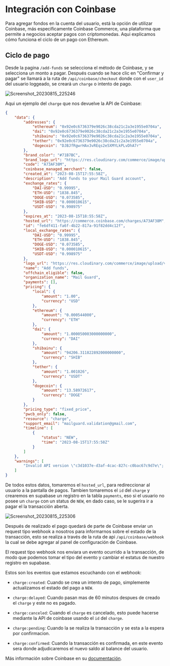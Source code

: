 # Integración con Coinbase

Para agregar fondos en la cuenta del usuario, está la opción de utilizar Coinbase, más específicamente Coinbase Commerce, una plataforma que permite a negocios aceptar pagos con criptomonedas. Aqui explicamos cómo funciona el ciclo de un pago con Ethereum.

## Ciclo de pago

Desde la pagina `/add-funds` se selecciona el método de Coinbase, y se selecciona un monto a pagar. Después cuando se hace clic en "Confirmar y pagar" se llamará a la ruta de `/api/coinbase/checkout` donde con el `user_id` del usuario loggeado, se creará un `charge` o intento de pago.

![Screenshot_20230815_225246](https://github.com/Jesusml1/mail-guard/assets/40727563/702f823b-a688-4be0-b915-71868c601eb5)

Aqui un ejemplo del `charge` que nos devuelve la API de Coinbase:

```json
{
    "data": {
        "addresses": {
            "ethereum": "0x92e0c6736379e9026c38cda21c2a3e1955e0704a",
            "dai": "0x92e0c6736379e9026c38cda21c2a3e1955e0704a",
            "shibainu": "0x92e0c6736379e9026c38cda21c2a3e1955e0704a",
            "tether": "0x92e0c6736379e9026c38cda21c2a3e1955e0704a",
            "dogecoin": "DJBJfRgwrHAx3vREqs2e5XMYLkPLvDhA7r"
        },
        "brand_color": "#71B7BC",
        "brand_logo_url": "https://res.cloudinary.com/commerce/image/upload/v1691960944/ao6slsomclihclwy95au.png",
        "code": "A73AF38M",
        "coinbase_managed_merchant": false,
        "created_at": "2023-08-15T17:55:58Z",
        "description": "Add funds to your Mail Guard account",
        "exchange_rates": {
            "DAI-USD": "0.99995",
            "ETH-USD": "1838.845",
            "DOGE-USD": "0.073585",
            "SHIB-USD": "0.000010615",
            "USDT-USD": "0.998975"
        },
        "expires_at": "2023-08-15T18:55:58Z",
        "hosted_url": "https://commerce.coinbase.com/charges/A73AF38M",
        "id": "fe6df411-fa6f-4b22-817a-91f82dd4c12f",
        "local_exchange_rates": {
            "DAI-USD": "0.99995",
            "ETH-USD": "1838.845",
            "DOGE-USD": "0.073585",
            "SHIB-USD": "0.000010615",
            "USDT-USD": "0.998975"
        },
        "logo_url": "https://res.cloudinary.com/commerce/image/upload/v1691960944/ao6slsomclihclwy95au.png",
        "name": "Add funds",
        "offchain_eligible": false,
        "organization_name": "Mail Guard",
        "payments": [],
        "pricing": {
            "local": {
                "amount": "1.00",
                "currency": "USD"
            },
            "ethereum": {
                "amount": "0.000544000",
                "currency": "ETH"
            },
            "dai": {
                "amount": "1.000050003000000000",
                "currency": "DAI"
            },
            "shibainu": {
                "amount": "94206.311822892000000000",
                "currency": "SHIB"
            },
            "tether": {
                "amount": "1.001026",
                "currency": "USDT"
            },
            "dogecoin": {
                "amount": "13.58972617",
                "currency": "DOGE"
            }
        },
        "pricing_type": "fixed_price",
        "pwcb_only": false,
        "resource": "charge",
        "support_email": "mailguard.validation@gmail.com",
        "timeline": [
            {
                "status": "NEW",
                "time": "2023-08-15T17:55:58Z"
            }
        ]
    },
    "warnings": [
        "Invalid API version \"c3d1037e-d3af-4cac-827c-c0bac67c9d7e\"; serving latest API version (2018-03-22)"
    ]
}
```

De todos estos datos, tomaremos el `hosted_url`, para redireccionar al usuario a la pantalla de pagos. Tambien tomaremos el `id` del `charge` y crearemos en supabase un registro en la tabla `payments`, eso si el usuario no posee un `charge` con un status de `NEW`, en dado caso, se le sugerira ir a pagar el la transacción aberta.

![Screenshot_20230815_225306](https://github.com/Jesusml1/mail-guard/assets/40727563/70e97f55-ef19-438f-9e24-c05add3b2046)

Después de realizado el pago quedará de parte de Coinbase enviar un request tipo webhook a nosotros para informarnos sobre el estado de la transacción, esto se realiza a través de la ruta de api `/api/coinbase/webhook` la cual se debe agregar al panel de configuración de Coinbase.

El request tipo webhook nos enviara un evento ocurrido a la transacción, de modo que podemos tomar el tipo del evento y cambiar el estatus de nuestro registro en supabase.

Estos son los eventos que estamos escuchando con el webhook:

- `charge:created`: Cuando se crea un intento de pago, simplemente actualizamos el estado del pago a `NEW`.

- `charge:delayed`: Cuando pasan mas de 60 minutos despues de creado el `charge` y este no es pagado.

- `charge:canceled`: Cuando el `charge` es cancelado, esto puede hacerse mediante la API de coinbase usando el `id` del `charge`.

- `charge:pending`: Cuando la se realiza la transacción y se esta a la espera por confirmacion.

- `charge:confirmed`: Cuando la transacción es confirmada, en este evento sera donde adjudicaremos el nuevo saldo al balance del usuario.

Más información sobre Coinbase en su [documentación](https://docs.cloud.coinbase.com/commerce/docs/crypto-payments).
